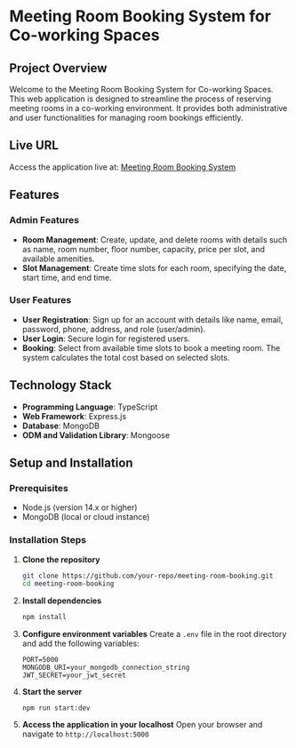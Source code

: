 # Meeting Room Booking System for Co-working Spaces

## Project Overview

Welcome to the Meeting Room Booking System for Co-working Spaces. This web application is designed to streamline the process of reserving meeting rooms in a co-working environment. It provides both administrative and user functionalities for managing room bookings efficiently.

## Live URL

Access the application live at: [Meeting Room Booking System](https://meeting-room-booking-system-liart.vercel.app/)

## Features

### Admin Features
- **Room Management**: Create, update, and delete rooms with details such as name, room number, floor number, capacity, price per slot, and available amenities.
- **Slot Management**: Create time slots for each room, specifying the date, start time, and end time.

### User Features
- **User Registration**: Sign up for an account with details like name, email, password, phone, address, and role (user/admin).
- **User Login**: Secure login for registered users.
- **Booking**: Select from available time slots to book a meeting room. The system calculates the total cost based on selected slots.

## Technology Stack

- **Programming Language**: TypeScript
- **Web Framework**: Express.js
- **Database**: MongoDB
- **ODM and Validation Library**: Mongoose

## Setup and Installation

### Prerequisites
- Node.js (version 14.x or higher)
- MongoDB (local or cloud instance)

### Installation Steps
1. **Clone the repository**
    ```bash
    git clone https://github.com/your-repo/meeting-room-booking.git
    cd meeting-room-booking
    ```
2. **Install dependencies**
    ```bash
    npm install
    ```
3. **Configure environment variables**
    Create a `.env` file in the root directory and add the following variables:
    ```plaintext
    PORT=5000
    MONGODB_URI=your_mongodb_connection_string
    JWT_SECRET=your_jwt_secret
    ```
4. **Start the server**
    ```
    npm run start:dev
    ```
5. **Access the application in your localhost**
    Open your browser and navigate to `http://localhost:5000`


